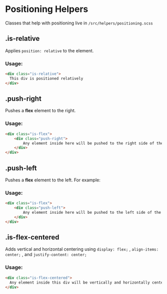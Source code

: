 # Positioning Helpers
Classes that help with positioning live in `/src/helpers/positioning.scss`

## .is-relative
Applies  `position: relative`  to the element.

### Usage:
```html
<div class="is-relative">
  This div is positioned relatively
</div>
```

## .push-right
Pushes a **flex** element to the right.

### Usage:
```html
<div class="is-flex">
	<div class="push-right">
		Any element inside here will be pushed to the right side of the parent div
	</div>
</div>
```

## .push-left
Pushes a **flex** element to the left.  For example:

### Usage:
```html
<div class="is-flex">
	<div class="push-left">
		Any element inside here will be pushed to the left side of the parent div
	</div>
</div>
```

## .is-flex-centered
Adds vertical and horizontal centering using `display: flex;` , `align-items: center;` , and `justify-content: center;`

### Usage:
```html
<div class="is-flex-centered">
  Any element inside this div will be vertically and horizontally centered.  No Google required.
</div>
```